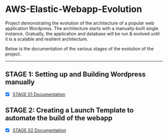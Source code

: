 # AWS-Elastic-Webapp-Evolution
Project demonstrating the evolution of the architecture of a popular web application Wordpress. The architecture starts with a manually-built single instance. Gratually, the application and database will be run &amp; evolved until it is a scalable and resilient architecture.
 
 Below is the documentation of the various stages of the evolution of the project.

---

## STAGE 1: Setting up and Building Wordpress manually
- [X] [STAGE 01 Documentation](https://github.com/shivanishingne/AWS-Elastic-Webapp-Evolution/blob/master/STAGE01.md)

## STAGE 2: Creating a Launch Template to automate the build of the webapp
- [X] [STAGE 02 Documentation](https://github.com/shivanishingne/AWS-Elastic-Webapp-Evolution/blob/master/STAGE02.md)

